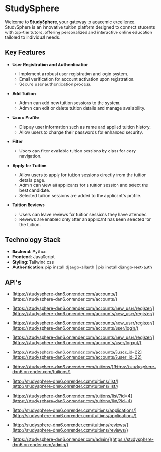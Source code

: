 # StudySphere

Welcome to **StudySphere**, your gateway to academic excellence. StudySphere is an innovative tuition platform designed to connect students with top-tier tutors, offering personalized and interactive online education tailored to individual needs.

## Key Features

-  **User Registration and Authentication**

   -  Implement a robust user registration and login system.
   -  Email verification for account activation upon registration.
   -  Secure user authentication process.

-  **Add Tuition**

   -  Admin can add new tuition sessions to the system.
   -  Admin can edit or delete tuition details and manage availability.

-  **Users Profile**

   -  Display user information such as name and applied tuition history.
   -  Allow users to change their passwords for enhanced security.

-  **Filter**

   -  Users can filter available tuition sessions by class for easy navigation.

-  **Apply for Tuition**

   -  Allow users to apply for tuition sessions directly from the tuition details page.
   -  Admin can view all applicants for a tuition session and select the best candidate.
   -  Selected tuition sessions are added to the applicant's profile.

-  **Tuition Reviews**
   -  Users can leave reviews for tuition sessions they have attended.
   -  Reviews are enabled only after an applicant has been selected for the tuition.

## Technology Stack

-  **Backend**: Python
-  **Frontend**: JavaScript
-  **Styling**: Tailwind css
-  **Authentication**: pip install django-allauth | pip install django-rest-auth

## API's

-  [https://studysphere-dnn6.onrender.com/accounts/](https://studysphere-dnn6.onrender.com/accounts/)

-  [https://studysphere-dnn6.onrender.com/accounts/new_user/register/](https://studysphere-dnn6.onrender.com/accounts/new_user/register/)

-  [https://studysphere-dnn6.onrender.com/accounts/new_user/register/](https://studysphere-dnn6.onrender.com/accounts/user/login/)

-  [https://studysphere-dnn6.onrender.com/accounts/new_user/register/](https://studysphere-dnn6.onrender.com/accounts/user/logout/)

-  [https://studysphere-dnn6.onrender.com/accounts/?user_id=22](https://studysphere-dnn6.onrender.com/accounts/?user_id=22)

-  [https://studysphere-dnn6.onrender.com/tuitions/](https://studysphere-dnn6.onrender.com/tuitions/)

-  [http://studysphere-dnn6.onrender.com/tuitions/list/](http://studysphere-dnn6.onrender.com/tuitions/list/)

-  [https://studysphere-dnn6.onrender.com/tuitions/list/?id=4](https://studysphere-dnn6.onrender.com/tuitions/list/?id=4)

-  [http://studysphere-dnn6.onrender.com/tuitions/applications/](http://studysphere-dnn6.onrender.com/tuitions/applications/)

-  [http://studysphere-dnn6.onrender.com/tuitions/reviews/](http://studysphere-dnn6.onrender.com/tuitions/reviews/)

-  [https://studysphere-dnn6.onrender.com/admin/](https://studysphere-dnn6.onrender.com/admin/)
